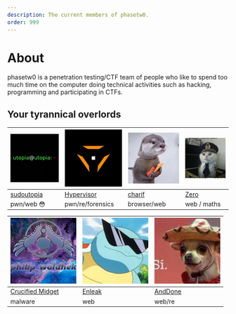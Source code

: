 ```yaml
---
description: The current members of phasetw0.
order: 999
---
```



# About

phasetw0 is a penetration testing/CTF team of people who like to spend too much time on the computer doing technical activities such as hacking, programming and participating in CTFs.

## Your tyrannical overlords

| <img src="/assets/utopia.png" alt="Utopia" width="150"/> | <img src="assets/hypervisor.jpg" alt="Hypervisor" width="150"/>  | <img src="/assets/charif.jpg" alt="Charif" width="150"/> | <img src="assets/zero.png" alt="zero" width="150"/> |
| ------------- | ------------- | ------------- | ------------- | 
|   [sudoutopia](https://sudoutopia.github.io/)  | [Hypervisor](https://twitter.com/hypervis0r)    |   [charif](https://twitter.com/chrf01)            | [Zero](https://github.com/Nameless-chan) |
| pwn/web 😳  | pwn/re/forensics |    browser/web         | web / maths |

| <img src="/assets/crucified.png" alt="crucified midget" width="150"/>  |  <img src="/assets/enleak.jpg" alt="Enleak" width="150"/>  |  <img src="/assets/anddone.jpeg" alt="AndDone" width="150"/>  | 
| ------------- | ------------- | ------------- | 
|   [Crucified Midget](https://github.com/11philip22)  |   [Enleak](https://twitter.com/0xenleak)            | [AndDone](https://hackerone.com/anddone?type=user) | 
| malware  |    web         |  web/re | 
